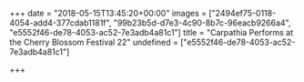 +++
date = "2018-05-15T13:45:20+00:00"
images = ["2494ef75-0118-4054-add4-377cdab1181f", "99b23b5d-d7e3-4c90-8b7c-96eacb9266a4", "e5552f46-de78-4053-ac52-7e3adb4a81c1"]
title = "Carpathia Performs at the Cherry Blossom Festival 22"
undefined = ["e5552f46-de78-4053-ac52-7e3adb4a81c1"]

+++
